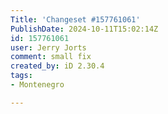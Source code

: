 ```yaml
---
Title: 'Changeset #157761061'
PublishDate: 2024-10-11T15:02:14Z
id: 157761061
user: Jerry Jorts
comment: small fix
created_by: iD 2.30.4
tags:
- Montenegro

---
```

